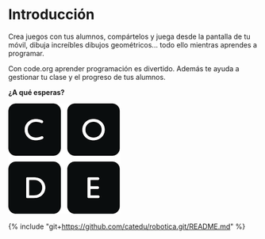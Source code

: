 # Introducción

Crea juegos con tus alumnos, compártelos y juega desde la pantalla de tu móvil, dibuja increíbles dibujos geométricos... todo ello mientras aprendes a programar.

Con code.org aprender programación es divertido. Además te ayuda a gestionar tu clase y el progreso de tus alumnos.

**¿A qué esperas?**

![](img/descarga.png)

{% include "git+https://github.com/catedu/robotica.git/README.md" %}
